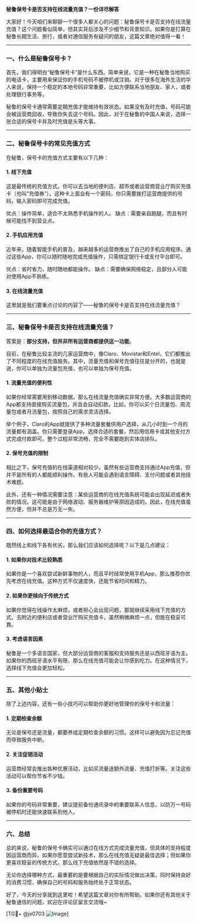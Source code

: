 **秘鲁保号卡是否支持在线流量充值？一份详尽解答**

大家好！今天咱们来聊聊一个很多人都关心的问题：秘鲁保号卡是否支持在线流量充值？这个问题看似简单，但其实背后涉及不少细节和背景知识。如果你是打算在秘鲁长期生活、旅行，或者对通信服务有疑问的朋友，这篇文章绝对值得一看！

---

### 一、什么是秘鲁保号卡？

首先，我们得明白“秘鲁保号卡”是什么东西。简单来说，它是一种在秘鲁当地购买的电话卡，主要用来保证你的手机号码不被停机或注销。对于很多在海外生活的华人来说，保持一个稳定的本地号码非常重要，比如方便联系当地朋友、家人，或者处理银行事务等。

秘鲁的保号卡通常需要定期充值才能维持有效状态。如果没有及时充值，号码可能会被运营商回收，导致你失去这个号码。因此，对于在秘鲁的中国人来说，选择一张合适的保号卡并及时充值是头等大事。

---

### 二、秘鲁保号卡的常见充值方式

在秘鲁，保号卡的充值方式主要有以下几种：

#### 1. 线下充值
这是最传统的充值方式。你可以去当地的便利店、超市或者运营商营业厅购买充值卡（也叫“充值券”）。这种卡上面会有一个密码，你只需要拨打运营商提供的号码，输入密码即可完成充值。

优点：操作简单，适合不太熟悉手机操作的人。
缺点：需要亲自跑腿，而且有时候可能找不到营业点。

#### 2. 手机应用充值
近年来，随着智能手机的普及，越来越多的运营商推出了自己的手机应用程序。通过这些App，你可以随时随地完成充值操作，只需绑定银行卡或支付平台即可。

优点：省时省力，随时随地都能操作。
缺点：需要确保网络稳定，且部分人可能对使用App不熟练。

#### 3. 在线流量充值
这里就是我们要重点讨论的内容了——秘鲁的保号卡是否支持在线流量充值？

---

### 三、秘鲁保号卡是否支持在线流量充值？

答案是：**部分支持，但并非所有运营商都提供这一功能**。

目前，在秘鲁比较主流的几家运营商中，像Claro、Movistar和Entel，它们都推出了不同程度的在线充值服务。其中，流量充值和保号充值往往是分开的，也就是说，你可以单独为流量包充值，也可以单独为保号充值。

#### 1. 流量充值的便利性
如果你经常需要用到移动数据，那么在线流量充值确实非常方便。大多数运营商的App都支持直接购买流量包，并且会自动扣款。比如，你可以买个日流量包、周流量包或者月流量包，按照自己的需求灵活选择。

举个例子，Claro的App就提供了多种流量套餐供用户选择，从几小时到一个月的流量都有涵盖。你只需要登录App，选择合适的套餐，然后用信用卡或其他支付方式完成付款即可。整个过程非常流畅，完全不需要跑到实体店排队。

#### 2. 保号充值的限制
相比之下，保号充值的在线渠道相对较少。虽然有些运营商支持通过App充值，但并不是所有的人都能顺利操作。有些人可能会遇到语言障碍、支付问题或者其他技术难题。

此外，还有一种情况需要注意：某些运营商的在线充值系统可能会出现延迟或者失败的情况。这可能是由于网络波动、服务器维护等原因造成的。因此，在线充值虽然方便，但并不总是万无一失。

---

### 四、如何选择最适合你的充值方式？

既然线上和线下各有优劣，那么我们应该如何选择呢？以下是几点建议：

#### 1. 如果你对技术比较熟悉
如果你是一个喜欢尝试新鲜事物的人，而且平时经常使用手机App，那么推荐你优先考虑在线充值。这种方式不仅速度快，还能节省时间和精力。

#### 2. 如果你更倾向于传统方式
如果你觉得在线操作太麻烦，或者担心会出现问题，那就继续采用线下充值的方式。去附近的便利店或者营业厅购买充值卡，虽然稍微麻烦一点，但胜在稳妥可靠。

#### 3. 考虑语言因素
秘鲁是一个多语言国家，但大部分运营商的客服和支持服务还是以西班牙语为主。如果你的西班牙语水平有限，那么在线充值可能会让你感到吃力。在这种情况下，选择线下充值会更加轻松。

---

### 五、其他小贴士

除了上述内容，还有一些小技巧可以帮助你更好地管理你的保号卡和流量：

#### 1. 定期检查余额
无论是保号还是流量，都要养成定期检查余额的习惯。这样可以避免因为忘记充值而导致服务中断。

#### 2. 关注促销活动
运营商经常会推出各种优惠活动，比如买流量送额外流量、充值打折等。关注这些活动可以帮你节省不少钱。

#### 3. 备份重要号码
如果你的号码非常重要，建议提前备份通讯录中的重要联系人信息，以防万一号码被停机时还能快速联系到他人。

---

### 六、总结

总的来说，秘鲁的保号卡确实可以通过在线方式完成流量充值，但具体的支持程度因运营商而异。如果你愿意尝试新技术，那么在线充值无疑是最佳选择；但如果你更喜欢稳妥的传统方式，那么线下充值依然是不错的选择。

无论你选择哪种方式，最重要的是要根据自己的实际情况做出决策，同时保持良好的消费习惯，确保自己的号码和服务始终处于正常状态。

好了，今天的分享就到这里啦！希望这篇文章对你有所帮助。如果你还有其他关于秘鲁通信的问题，欢迎在评论区留言交流哦~

[TG💪+ @jx0703 ![Image](https://github.com/user-attachments/assets/dbca1d08-cadb-493c-b0ec-ad6f7a83f270)]